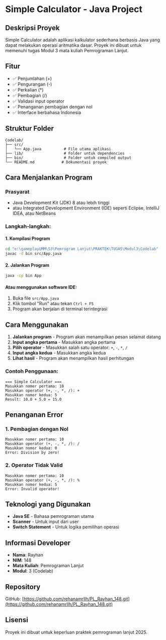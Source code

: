 # Simple Calculator - Java Project

## Deskripsi Proyek
Simple Calculator adalah aplikasi kalkulator sederhana berbasis Java yang dapat melakukan operasi aritmatika dasar. Proyek ini dibuat untuk memenuhi tugas Modul 3 mata kuliah Pemrograman Lanjut.

## Fitur
- ✅ Penjumlahan (+)
- ✅ Pengurangan (-)
- ✅ Perkalian (*)
- ✅ Pembagian (/)
- ✅ Validasi input operator
- ✅ Penanganan pembagian dengan nol
- ✅ Interface berbahasa Indonesia

## Struktur Folder

```
Codelab/
├── src/
│   └── App.java          # File utama aplikasi
├── lib/                  # Folder untuk dependencies
├── bin/                  # Folder untuk compiled output
└── README.md            # Dokumentasi proyek
```

## Cara Menjalankan Program

### Prasyarat
- Java Development Kit (JDK) 8 atau lebih tinggi
- atau Integrated Development Environment (IDE) seperti Eclipse, IntelliJ IDEA, atau NetBeans

### Langkah-langkah:

#### 1. Kompilasi Program
```bash
cd "e:\gameplayUMM\S3\Pemrogram Lanjut\PRAKTEK\TUGAS\Modul3\Codelab"
javac -d bin src/App.java
```

#### 2. Jalankan Program
```bash
java -cp bin App
```

#### Atau menggunakan software IDE:
1. Buka file `src/App.java`
2. Klik tombol "Run" atau tekan `Ctrl + F5`
3. Program akan berjalan di terminal terintegrasi

## Cara Menggunakan

1. **Jalankan program** - Program akan menampilkan pesan selamat datang
2. **Input angka pertama** - Masukkan angka pertama 
3. **Pilih operator** - Masukkan salah satu operator: `+`, `-`, `*`, `/`
4. **Input angka kedua** - Masukkan angka kedua 
5. **Lihat hasil** - Program akan menampilkan hasil perhitungan

### Contoh Penggunaan:
```
=== Simple Calculator ===
Masukkan nomer pertama: 10
Masukkan operator (+, -, *, /): +
Masukkan nomor kedua: 5
Result: 10.0 + 5.0 = 15.0
```

## Penanganan Error

### 1. Pembagian dengan Nol
```
Masukkan nomer pertama: 10
Masukkan operator (+, -, *, /): /
Masukkan nomor kedua: 0
Error: Division by zero!
```

### 2. Operator Tidak Valid
```
Masukkan nomer pertama: 10
Masukkan operator (+, -, *, /): %
Masukkan nomor kedua: 5
Error: Invalid operator!
```

## Teknologi yang Digunakan
- **Java SE** - Bahasa pemrograman utama
- **Scanner** - Untuk input dari user
- **Switch Statement** - Untuk logika pemilihan operasi

## Informasi Developer
- **Nama**: Rayhan
- **NIM**: 148
- **Mata Kuliah**: Pemrograman Lanjut
- **Modul**: 3 (Codelab)

## Repository
GitHub: [https://github.com/rehanamrllh/PL_Rayhan_148.git](https://github.com/rehanamrllh/PL_Rayhan_148.git)


## Lisensi
Proyek ini dibuat untuk keperluan praktek pemrograman lanjut 2025.
